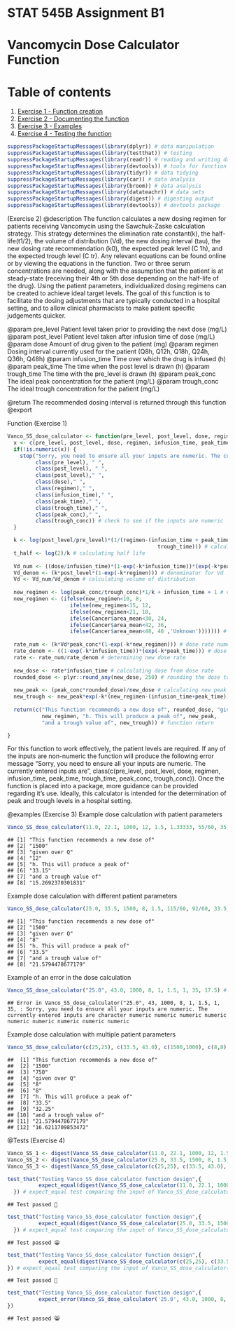 STAT 545B Assignment B1
================

# Vancomycin Dose Calculator Function

# Table of contents

1.  [Exercise 1 - Function creation](#Exercise%201)
2.  [Exercise 2 - Documenting the function](#Exercise%202)
3.  [Exercise 3 - Examples](#Exercise%203)
4.  [Exercise 4 - Testing the function](#Exercise%204)

``` r
suppressPackageStartupMessages(library(dplyr)) # data manipulation
suppressPackageStartupMessages(library(testthat)) # testing
suppressPackageStartupMessages(library(readr)) # reading and writing data
suppressPackageStartupMessages(library(devtools)) # tools for function
suppressPackageStartupMessages(library(tidyr)) # data tidying
suppressPackageStartupMessages(library(car)) # data analysis
suppressPackageStartupMessages(library(broom)) # data analysis
suppressPackageStartupMessages(library(datateachr)) # data sets
suppressPackageStartupMessages(library(digest)) # digesting output
suppressPackageStartupMessages(library(devtools)) # devtools package
```

<a name="Exercise 2"></a>

(Exercise 2) @description The function calculates a new dosing regimen
for patients receiving Vancomycin using the Sawchuk-Zaske calculation
strategy. This strategy determines the elimination rate constant(k), the
half-life(t1/2), the volume of distribution (Vd), the new dosing
interval (tau), the new dosing rate recommendation (k0), the expected
peak level (C 1h), and the expected trough level (C tr). Any relevant
equations can be found online or by viewing the equations in the
function. Two or three serum concentrations are needed, along with the
assumption that the patient is at steady-state (receiving their 4th or
5th dose depending on the half-life of the drug). Using the patient
parameters, individualized dosing regimens can be created to achieve
ideal target levels. The goal of this function is to facilitate the
dosing adjustments that are typically conducted in a hospital setting,
and to allow clinical pharmacists to make patient specific judgements
quicker.

@param pre_level Patient level taken prior to providing the next dose
(mg/L) @param post_level Patient level taken after infusion time of dose
(mg/L) @param dose Amount of drug given to the patient (mg) @param
regimen Dosing interval currently used for the patient (Q8h, Q12h, Q18h,
Q24h, Q36h, Q48h) @param infusion_time Time over which the drug is
infused (h) @param peak_time The time when the post level is drawn (h)
@param trough_time The time with the pre_level is drawn (h) @param
peak_conc The ideal peak concentration for the patient (mg/L) @param
trough_conc The ideal trough concentration for the patient (mg/L)

@return The recommended dosing interval is returned through this
function @export

<a name="Exercise 1"></a>

Function (Exercise 1)

``` r
Vanco_SS_dose_calculator <- function(pre_level, post_level, dose, regimen, infusion_time, peak_time, trough_time, peak_conc, trough_conc) {
  x <- c(pre_level, post_level, dose, regimen, infusion_time, peak_time, trough_time, peak_conc, trough_conc) # storing inputs
  if(!is.numeric(x)) {
    stop("Sorry, you need to ensure all your inputs are numeric. The currently entered inputs are ", 
         class(pre_level), " ", 
         class(post_level), " ", 
         class(post_level)," ", 
         class(dose)," ", 
         class(regimen)," ", 
         class(infusion_time)," ",
         class(peak_time)," ", 
         class(trough_time)," ", 
         class(peak_conc)," ", 
         class(trough_conc)) # check to see if the inputs are numeric
  }

  k <- log(post_level/pre_level)*(1/(regimen-(infusion_time + peak_time + 
                                                trough_time))) # calculating elimination rate constant
  t_half <- log(2)/k # calculating half life
  
  Vd_num <- ((dose/infusion_time)*(1-exp(-k*infusion_time))*(exp(-k*peak_time))) # numerator for Vd
  Vd_denom <- (k*post_level*(1-exp(-k*regimen))) # denominator for Vd
  Vd <- Vd_num/Vd_denom # calculating volume of distribution
  
  new_regimen <- log(peak_conc/trough_conc)*1/k + infusion_time + 1 # calculating new regimen
  new_regimen <- (ifelse(new_regimen<10, 8,
                    ifelse(new_regimen<15, 12,
                    ifelse(new_regimen<21, 18, 
                    ifelse(Cancer$area_mean<30, 24, 
                    ifelse(Cancer$area_mean<42, 36,
                    ifelse(Cancer$area_mean<48, 48 ,'Unknown'))))))) # rounding regimen to appropriate time
  
  rate_num <- (k*Vd*peak_conc*(1-exp(-k*new_regimen))) # dose rate numerator
  rate_denom <- ((1-exp(-k*infusion_time))*(exp(-k*peak_time))) # dose rate denominator
  rate <- rate_num/rate_denom # determining new dose rate
  
  new_dose <- rate*infusion_time # calculating dose from dose rate
  rounded_dose <- plyr::round_any(new_dose, 250) # rounding the dose to nearest available formulation
  
  new_peak <- (peak_conc*rounded_dose)/new_dose # calculating new peak level
  new_trough <- new_peak*exp(-k*(new_regimen-(infusion_time+peak_time))) # calculating new trough level
  
  return(c("This function recommends a new dose of", rounded_dose, "given over Q",
           new_regimen, "h. This will produce a peak of", new_peak,
           "and a trough value of", new_trough)) # function return

}
```

<p>
For this function to work effectively, the patient levels are required.
If any of the inputs are non-numeric the function will produce the
following error message “Sorry, you need to ensure all your inputs are
numeric. The currently entered inputs are”, class(c(pre_level,
post_level, dose, regimen, infusion_time, peak_time, trough_time,
peak_conc, trough_conc)). Once the function is placed into a package,
more guidance can be provided regarding it’s use. Ideally, this
calculator is intended for the determination of peak and trough levels
in a hospital setting.
</p>

<a name="Exercise 3"></a>

@examples (Exercise 3) Example dose calculation with patient parameters

``` r
Vanco_SS_dose_calculator(11.0, 22.1, 1000, 12, 1.5, 1.33333, 55/60, 35, 17.5) # Should be "This function recommends a new dose of", 1500,"given over Q",12,"h",". This will produce a peak of", 33.15,"and a trough value of", 15.2692370301831
```

    ## [1] "This function recommends a new dose of"
    ## [2] "1500"                                  
    ## [3] "given over Q"                          
    ## [4] "12"                                    
    ## [5] "h. This will produce a peak of"        
    ## [6] "33.15"                                 
    ## [7] "and a trough value of"                 
    ## [8] "15.2692370301831"

Example dose calculation with different patient parameters

``` r
Vanco_SS_dose_calculator(25.0, 33.5, 1500, 8, 1.5, 115/60, 92/60, 33.5, 17.5) # Should be "This function recommends a new dose of", 1500,"given over Q",8,"h",". This will produce a peak of", 33.5,"and a trough value of", 21.5794478677179
```

    ## [1] "This function recommends a new dose of"
    ## [2] "1500"                                  
    ## [3] "given over Q"                          
    ## [4] "8"                                     
    ## [5] "h. This will produce a peak of"        
    ## [6] "33.5"                                  
    ## [7] "and a trough value of"                 
    ## [8] "21.5794478677179"

Example of an error in the dose calculation

``` r
Vanco_SS_dose_calculator("25.0", 43.0, 1000, 8, 1, 1.5, 1, 35, 17.5) # Should be "This function recommends a new dose of", 750,"given over Q",8,"h",". This will produce a peak of", 32.25,"and a trough value of", 16.6211709853472
```

    ## Error in Vanco_SS_dose_calculator("25.0", 43, 1000, 8, 1, 1.5, 1, 35, : Sorry, you need to ensure all your inputs are numeric. The currently entered inputs are character numeric numeric numeric numeric numeric numeric numeric numeric numeric

Example dose calculation with multiple patient parameters

``` r
Vanco_SS_dose_calculator(c(25,25), c(33.5, 43.0), c(1500,1000), c(8,8), c(1.5,1), c(115/60,1.5), c(92/60, 1), c(33.5,35), c(17.5:17.5)) # Should be "This function recommends a new dose of", 1500, 750,"given over Q",8,8,"h",". This will produce a peak of", 33.5, 32.25,"and a trough value of", 21.5794478677179, 16.6211709853472
```

    ##  [1] "This function recommends a new dose of"
    ##  [2] "1500"                                  
    ##  [3] "750"                                   
    ##  [4] "given over Q"                          
    ##  [5] "8"                                     
    ##  [6] "8"                                     
    ##  [7] "h. This will produce a peak of"        
    ##  [8] "33.5"                                  
    ##  [9] "32.25"                                 
    ## [10] "and a trough value of"                 
    ## [11] "21.5794478677179"                      
    ## [12] "16.6211709853472"

<a name="Exercise 4"></a>

@Tests (Exercise 4)

``` r
Vanco_SS_1 <- digest(Vanco_SS_dose_calculator(11.0, 22.1, 1000, 12, 1.5, 1.33333, 55/60, 35, 17.5)) # digesting the Vanco_SS_dose_calculator input
Vanco_SS_2 <- digest(Vanco_SS_dose_calculator(25.0, 33.5, 1500, 8, 1.5, 115/60, 92/60, 33.5, 17.5)) # digesting the Vanco_SS_dose_calculator input
Vanco_SS_3 <- digest(Vanco_SS_dose_calculator(c(25,25), c(33.5, 43.0), c(1500,1000), c(8,8), c(1.5,1), c(115/60,1.5), c(92/60, 1), c(33.5,35), c(17.5:17.5))) # digesting the Vanco_SS_dose_calculator input
```

``` r
test_that("Testing Vanco_SS_dose_calculator function design",{ 
          expect_equal(digest(Vanco_SS_dose_calculator(11.0, 22.1, 1000, 12, 1.5, 1.33333, 55/60, 35, 17.5)), Vanco_SS_1)
  }) # expect_equal test comparing the input of Vanco_SS_dose_calculator(11.0, 22.1, 1000, 12, 1.5, 1.33333, 55/60, 35, 17.5) to the digested input
```

    ## Test passed 🥇

``` r
test_that("Testing Vanco_SS_dose_calculator function design",{ 
          expect_equal(digest(Vanco_SS_dose_calculator(25.0, 33.5, 1500, 8, 1.5, 115/60, 92/60, 33.5, 17.5)), Vanco_SS_2)
  }) # expect_equal test comparing the input of Vanco_SS_dose_calculator(25.0, 33.5, 1500, 8, 1.5, 115/60, 92/60, 33.5, 17.5) to the digested input
```

    ## Test passed 😀

``` r
test_that("Testing Vanco_SS_dose_calculator function design",{ 
          expect_equal(digest(Vanco_SS_dose_calculator(c(25,25), c(33.5, 43.0), c(1500,1000), c(8,8), c(1.5,1), c(115/60,1.5), c(92/60, 1), c(33.5,35), c(17.5:17.5))), Vanco_SS_3)
}) # expect_equal test comparing the input of Vanco_SS_dose_calculator(c(25,25), c(33.5, 43.0), c(1500,1000), c(8,8), c(1.5,1), c(115/60,1.5), c(92/60, 1), c(33.5,35), c(17.5:17.5)) to the digested input
```

    ## Test passed 🌈

``` r
test_that("Testing Vanco_SS_dose_calculator function design",{
          expect_error(Vanco_SS_dose_calculator('25.0', 43.0, 1000, 8, 1, 1.5, 1, 35, 17.5), "Sorry, you need to ensure all your inputs are numeric. The currently entered inputs are character numeric numeric numeric numeric numeric numeric numeric numeric numeric") # expect_error test comparing the input error to the predicted error
})
```

    ## Test passed 😸
